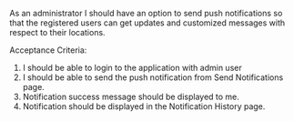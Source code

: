 As an administrator I should have an option to send push notifications so that the registered users can get updates and customized messages with respect to their locations.

Acceptance Criteria:

1. I should be able to login to the application with admin user
2. I should be able to send the push notification from Send Notifications page.
3. Notification success message should be displayed to me.
4. Notification should be displayed in the Notification History page.